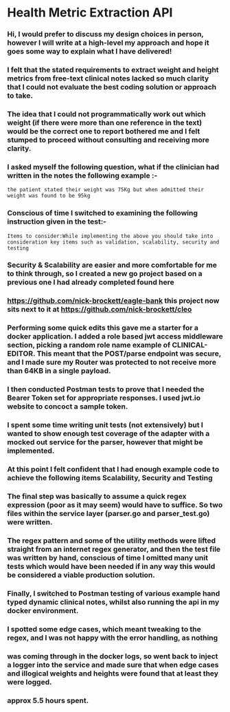 # Health Metric Extraction API

### Hi, I would prefer to discuss my design choices in person, however I will write at a high-level my approach and hope it goes some way to explain what I have delivered!

### I felt that the stated requirements to extract weight and height metrics from free-text clinical notes lacked so much clarity that I could not evaluate the best coding solution or approach to take.

### The idea that I could not programmatically work out which weight (if there were more than one reference in the text) would be the correct one to report bothered me and I felt stumped to proceed without consulting and receiving more clarity.
### I asked myself the following question, what if the clinician had written in the notes the following example :-
`the patient stated their weight was 75Kg but when admitted their weight was found to be 95kg `

### Conscious of time I switched to examining the following instruction given in the test:-
`Items to consider:While implementing the above you should take into consideration key items such as validation, scalability, security and testing `

### Security & Scalability are easier and more comfortable for me to think through, so I created a new go project based on a previous one I had already completed found here
### https://github.com/nick-brockett/eagle-bank this project now sits next to it at  https://github.com/nick-brockett/cleo

### Performing some quick edits this gave me a starter for a docker application. I added a role based jwt access middleware section, picking a random role name example of CLINICAL-EDITOR. This meant that the POST/parse endpoint was secure, and I made sure my Router was protected to not receive more than 64KB in a single payload.
### I then conducted Postman tests to prove that I needed the Bearer Token set for appropriate responses. I used jwt.io website to concoct a sample token.

### I spent some time writing unit tests (not extensively) but I wanted to show enough test coverage of the adapter with a mocked out service for the parser, however that might be implemented.

### At this point I felt confident that I had enough example code to achieve the following items Scalability, Security and Testing

### The final step was basically to assume a quick regex expression (poor as it may seem) would have to suffice. So two files within the service layer (parser.go and parser_test.go) were written.
### The regex pattern and some of the utility methods were lifted straight from an internet regex generator, and then the test file was written by hand, conscious of time I omitted many unit tests which would have been needed if in any way this would be considered a viable production solution.

### Finally, I switched to Postman testing of various example hand typed dynamic clinical notes, whilst also running the api in my docker environment.
### I spotted some edge cases, which meant tweaking to the regex, and I was not happy with the error handling, as nothing
### was coming through in the docker logs, so went back to inject a logger into the service and made sure that when edge cases and illogical weights and heights were found that at least they were logged.

### approx 5.5 hours spent.











